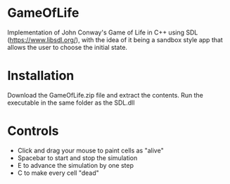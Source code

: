 # GameOfLife
Implementation of John Conway's Game of Life in C++ using SDL (https://www.libsdl.org/), with the idea of it being a sandbox style app that allows the user to choose the initial state.

# Installation
Download the GameOfLife.zip file and extract the contents. Run the executable in the same folder as the SDL.dll

# Controls
* Click and drag your mouse to paint cells as "alive"
* Spacebar to start and stop the simulation
* E to advance the simulation by one step
* C to make every cell "dead"
